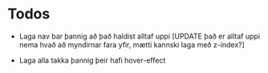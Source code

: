 # Todos

- Laga nav bar þannig að það haldist alltaf uppi [UPDATE það er alltaf uppi nema hvað að myndirnar fara yfir, mætti kannski laga með z-index?]

- Laga alla takka þannig þeir hafi hover-effect